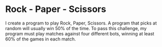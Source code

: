 # Rock - Paper - Scissors

I create a program to play Rock, Paper, Scissors. A program that picks at random will usually win 50% of the time. To pass this challenge, my program must play matches against four different bots, winning at least 60% of the games in each match.
